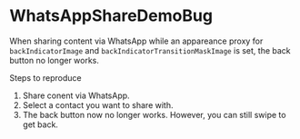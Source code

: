 # WhatsAppShareDemoBug

When sharing content via WhatsApp while an appareance proxy for `backIndicatorImage` and `backIndicatorTransitionMaskImage` is set, the back button no longer works.

Steps to reproduce
  1. Share conent via WhatsApp.
  2. Select a contact you want to share with.
  3. The back button now no longer works. However, you can still swipe to get back.

